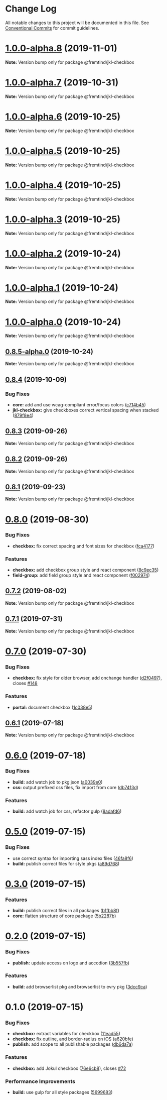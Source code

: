 # Change Log

All notable changes to this project will be documented in this file.
See [Conventional Commits](https://conventionalcommits.org) for commit guidelines.

# [1.0.0-alpha.8](https://github.com/fremtind/jokul/compare/@fremtind/jkl-checkbox@1.0.0-alpha.7...@fremtind/jkl-checkbox@1.0.0-alpha.8) (2019-11-01)

**Note:** Version bump only for package @fremtind/jkl-checkbox





# [1.0.0-alpha.7](https://github.com/fremtind/jokul/compare/@fremtind/jkl-checkbox@1.0.0-alpha.6...@fremtind/jkl-checkbox@1.0.0-alpha.7) (2019-10-31)

**Note:** Version bump only for package @fremtind/jkl-checkbox





# [1.0.0-alpha.6](https://github.com/fremtind/jokul/compare/@fremtind/jkl-checkbox@1.0.0-alpha.5...@fremtind/jkl-checkbox@1.0.0-alpha.6) (2019-10-25)

**Note:** Version bump only for package @fremtind/jkl-checkbox





# [1.0.0-alpha.5](https://github.com/fremtind/jokul/compare/@fremtind/jkl-checkbox@1.0.0-alpha.4...@fremtind/jkl-checkbox@1.0.0-alpha.5) (2019-10-25)

**Note:** Version bump only for package @fremtind/jkl-checkbox





# [1.0.0-alpha.4](https://github.com/fremtind/jokul/compare/@fremtind/jkl-checkbox@1.0.0-alpha.3...@fremtind/jkl-checkbox@1.0.0-alpha.4) (2019-10-25)

**Note:** Version bump only for package @fremtind/jkl-checkbox





# [1.0.0-alpha.3](https://github.com/fremtind/jokul/compare/@fremtind/jkl-checkbox@1.0.0-alpha.2...@fremtind/jkl-checkbox@1.0.0-alpha.3) (2019-10-25)

**Note:** Version bump only for package @fremtind/jkl-checkbox





# [1.0.0-alpha.2](https://github.com/fremtind/jokul/compare/@fremtind/jkl-checkbox@1.0.0-alpha.1...@fremtind/jkl-checkbox@1.0.0-alpha.2) (2019-10-24)

**Note:** Version bump only for package @fremtind/jkl-checkbox





# [1.0.0-alpha.1](https://github.com/fremtind/jokul/compare/@fremtind/jkl-checkbox@1.0.0-alpha.0...@fremtind/jkl-checkbox@1.0.0-alpha.1) (2019-10-24)

**Note:** Version bump only for package @fremtind/jkl-checkbox





# [1.0.0-alpha.0](https://github.com/fremtind/jokul/compare/@fremtind/jkl-checkbox@0.8.5-alpha.0...@fremtind/jkl-checkbox@1.0.0-alpha.0) (2019-10-24)

**Note:** Version bump only for package @fremtind/jkl-checkbox





## [0.8.5-alpha.0](https://github.com/fremtind/jokul/compare/@fremtind/jkl-checkbox@0.8.4...@fremtind/jkl-checkbox@0.8.5-alpha.0) (2019-10-24)

**Note:** Version bump only for package @fremtind/jkl-checkbox





## [0.8.4](https://github.com/fremtind/jokul/compare/@fremtind/jkl-checkbox@0.8.3...@fremtind/jkl-checkbox@0.8.4) (2019-10-09)


### Bug Fixes

* **core:** add and use wcag-compliant error/focus colors ([c714b45](https://github.com/fremtind/jokul/commit/c714b45))
* **jkl-checkbox:** give checkboxes correct vertical spacing when stacked ([879f8e4](https://github.com/fremtind/jokul/commit/879f8e4))





## [0.8.3](https://github.com/fremtind/jokul/compare/@fremtind/jkl-checkbox@0.8.2...@fremtind/jkl-checkbox@0.8.3) (2019-09-26)

**Note:** Version bump only for package @fremtind/jkl-checkbox





## [0.8.2](https://github.com/fremtind/jokul/compare/@fremtind/jkl-checkbox@0.8.1...@fremtind/jkl-checkbox@0.8.2) (2019-09-26)

**Note:** Version bump only for package @fremtind/jkl-checkbox





## [0.8.1](https://github.com/fremtind/jokul/compare/@fremtind/jkl-checkbox@0.8.0...@fremtind/jkl-checkbox@0.8.1) (2019-09-23)

**Note:** Version bump only for package @fremtind/jkl-checkbox





# [0.8.0](https://github.com/fremtind/jokul/compare/@fremtind/jkl-checkbox@0.7.2...@fremtind/jkl-checkbox@0.8.0) (2019-08-30)


### Bug Fixes

* **checkbox:** fix correct spacing and font sizes for checkbox ([fca4177](https://github.com/fremtind/jokul/commit/fca4177))


### Features

* **checkbox:** add checkbox group style and react component ([8c9ec35](https://github.com/fremtind/jokul/commit/8c9ec35))
* **field-group:** add field group style and react component ([f002974](https://github.com/fremtind/jokul/commit/f002974))





## [0.7.2](https://github.com/fremtind/jokul/compare/@fremtind/jkl-checkbox@0.7.1...@fremtind/jkl-checkbox@0.7.2) (2019-08-02)

**Note:** Version bump only for package @fremtind/jkl-checkbox





## [0.7.1](https://github.com/fremtind/jokul/compare/@fremtind/jkl-checkbox@0.7.0...@fremtind/jkl-checkbox@0.7.1) (2019-07-31)

**Note:** Version bump only for package @fremtind/jkl-checkbox





# [0.7.0](https://github.com/fremtind/jokul/compare/@fremtind/jkl-checkbox@0.6.1...@fremtind/jkl-checkbox@0.7.0) (2019-07-30)


### Bug Fixes

* **checkbox:** fix style for older browser, add onchange handler ([d2f0497](https://github.com/fremtind/jokul/commit/d2f0497)), closes [#148](https://github.com/fremtind/jokul/issues/148)


### Features

* **portal:** document checkbox ([1c038e5](https://github.com/fremtind/jokul/commit/1c038e5))





## [0.6.1](https://github.com/fremtind/jokul/compare/@fremtind/jkl-checkbox@0.6.0...@fremtind/jkl-checkbox@0.6.1) (2019-07-18)

**Note:** Version bump only for package @fremtind/jkl-checkbox





# [0.6.0](https://github.com/fremtind/jokul/compare/@fremtind/jkl-checkbox@0.5.0...@fremtind/jkl-checkbox@0.6.0) (2019-07-18)


### Bug Fixes

* **build:** add watch job to pkg json ([a0039e0](https://github.com/fremtind/jokul/commit/a0039e0))
* **css:** output prefixed css files, fix import from core ([db7413d](https://github.com/fremtind/jokul/commit/db7413d))


### Features

* **build:** add watch job for css, refactor gulp ([8adafd6](https://github.com/fremtind/jokul/commit/8adafd6))





# [0.5.0](https://github.com/fremtind/jokul/compare/@fremtind/jkl-checkbox@0.3.0...@fremtind/jkl-checkbox@0.5.0) (2019-07-15)


### Bug Fixes

* use correct syntax for importing sass index files ([46fa8f6](https://github.com/fremtind/jokul/commit/46fa8f6))
* **build:** publish correct files for style pkgs ([a89d768](https://github.com/fremtind/jokul/commit/a89d768))





# [0.3.0](https://github.com/fremtind/jokul/compare/@fremtind/jkl-checkbox@0.2.0...@fremtind/jkl-checkbox@0.3.0) (2019-07-15)


### Features

* **build:** publish correct files in all packages ([b1fbb8f](https://github.com/fremtind/jokul/commit/b1fbb8f))
* **core:** flatten structure of core package ([5b2287b](https://github.com/fremtind/jokul/commit/5b2287b))





# [0.2.0](https://github.com/fremtind/jokul/compare/@fremtind/jkl-checkbox@0.1.0...@fremtind/jkl-checkbox@0.2.0) (2019-07-15)

### Bug Fixes

-   **publish:** update access on logo and accodion ([3b557fb](https://github.com/fremtind/jokul/commit/3b557fb))

### Features

-   **build:** add browserlist pkg and browserlist to evry pkg ([3dcc9ca](https://github.com/fremtind/jokul/commit/3dcc9ca))

# 0.1.0 (2019-07-15)

### Bug Fixes

-   **checkbox:** extract variables for checkbox ([11ead55](https://github.com/fremtind/jokul/commit/11ead55))
-   **checkbox:** fix outline, and border-radius on iOS ([a620bfe](https://github.com/fremtind/jokul/commit/a620bfe))
-   **publish:** add scope to all publishable packages ([db6da7a](https://github.com/fremtind/jokul/commit/db6da7a))

### Features

-   **checkbox:** add Jokul checkbox ([76e6cb8](https://github.com/fremtind/jokul/commit/76e6cb8)), closes [#72](https://github.com/fremtind/jokul/issues/72)

### Performance Improvements

-   **build:** use gulp for all style packages ([5699683](https://github.com/fremtind/jokul/commit/5699683))
